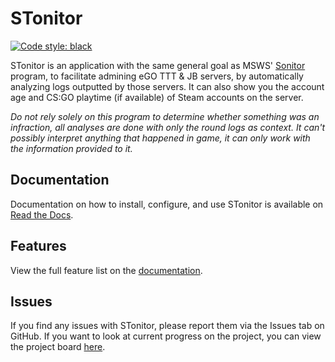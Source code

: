# STonitor
[![Code style: black](https://img.shields.io/badge/code%20style-black-000000.svg)](https://github.com/psf/black)

STonitor is an application  with the same general goal as MSWS' [Sonitor](https://github.com/MSWS/Sonitor) program, to 
facilitate admining eGO TTT & JB servers, by automatically analyzing logs outputted by those
servers. It can also show you the account age and CS:GO playtime (if available) of Steam accounts on the server.

*Do not rely solely on this program to determine whether something was an infraction, all analyses are done with only
the round logs as context. It can't possibly interpret anything that happened in game, it can only work with the 
information provided to it.*

## Documentation
Documentation on how to install, configure, and use STonitor is available on 
[Read the Docs](https://stonitor.blankdvth.com).

## Features
View the full feature list on the [documentation](https://stonitor.blankdvth.com/en/stable/#features).

## Issues
If you find any issues with STonitor, please report them via the Issues tab on GitHub. If you want to look at current
progress on the project, you can view the project board [here](https://github.com/users/blankdvth/projects/2).
